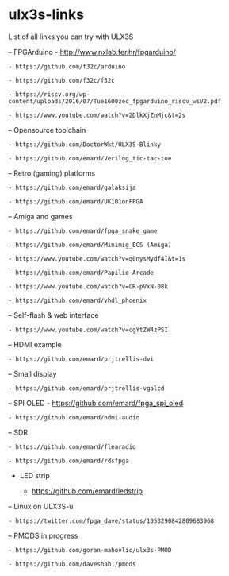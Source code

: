 # ulx3s-links
List of all links you can try with ULX3S

– FPGArduino 
	- http://www.nxlab.fer.hr/fpgarduino/
		
	- https://github.com/f32c/arduino
		
	- https://github.com/f32c/f32c

	- https://riscv.org/wp-content/uploads/2016/07/Tue1600zec_fpgarduino_riscv_wsV2.pdf

	- https://www.youtube.com/watch?v=2DlkXjZnMjc&t=2s
		
– Opensource toolchain

	- https://github.com/DoctorWkt/ULX3S-Blinky

	- https://github.com/emard/Verilog_tic-tac-toe
		
– Retro (gaming) platforms

	- https://github.com/emard/galaksija

	- https://github.com/emard/UK101onFPGA
		
– Amiga and games

	- https://github.com/emard/fpga_snake_game

	- https://github.com/emard/Minimig_ECS (Amiga)

	- https://www.youtube.com/watch?v=q0nysMydf4I&t=1s

	- https://github.com/emard/Papilio-Arcade

	- https://www.youtube.com/watch?v=CR-pVxN-08k

	- https://github.com/emard/vhdl_phoenix	
		
– Self-flash & web interface

	- https://www.youtube.com/watch?v=cgYtZW4zPSI
		
– HDMI example

	- https://github.com/emard/prjtrellis-dvi
		
– Small display

	- https://github.com/emard/prjtrellis-vgalcd
		
– SPI OLED 
	- https://github.com/emard/fpga_spi_oled
		
	- https://github.com/emard/hdmi-audio
		
– SDR

	- https://github.com/emard/flearadio
		
	- https://github.com/emard/rdsfpga
		
- LED strip

	- https://github.com/emard/ledstrip
	
– Linux on ULX3S-u

	- https://twitter.com/fpga_dave/status/1053290842809683968
		
– PMODS in progress

	- https://github.com/goran-mahovlic/ulx3s-PMOD
		
	- https://github.com/daveshah1/pmods
